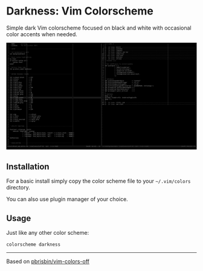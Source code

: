 # Darkness: Vim Colorscheme

Simple dark Vim colorscheme focused on black and white with occasional color accents when needed.

![Screenshot](screenshot.png)


## Installation

For a basic install simply copy the color scheme file to your `~/.vim/colors` directory.

You can also use plugin manager of your choice.

## Usage

Just like any other color scheme:

```vim
colorscheme darkness
```

---

Based on [pbrisbin/vim-colors-off](https://github.com/pbrisbin/vim-colors-off)
